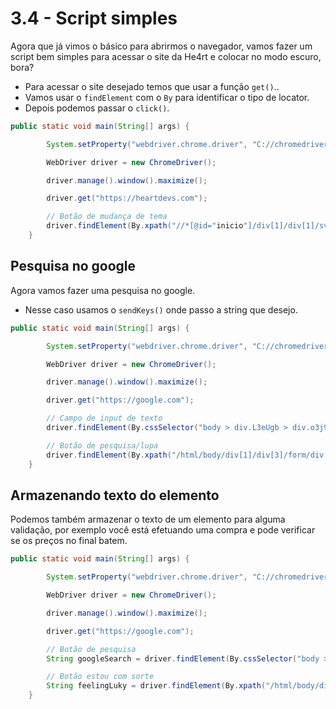 # 3.4 - Script simples

Agora que já vimos o básico para abrirmos o navegador, vamos fazer um script bem simples para acessar o site da He4rt e colocar no modo escuro, bora?

- Para acessar o site desejado temos que usar a função `get()`..
- Vamos usar o `findElement` com o `By` para identificar o tipo de locator.
- Depois podemos passar o `click()`.

```Java
public static void main(String[] args) {

        System.setProperty("webdriver.chrome.driver", "C://chromedriver.exe");

        WebDriver driver = new ChromeDriver();

        driver.manage().window().maximize();

        driver.get("https://heartdevs.com");

        // Botão de mudança de tema
        driver.findElement(By.xpath("//*[@id="inicio"]/div[1]/div[1]/svg[2]")).click();
    }
```

## Pesquisa no google

Agora vamos fazer uma pesquisa no google.

- Nesse caso usamos o `sendKeys()` onde passo a string que desejo.

```Java
public static void main(String[] args) {

        System.setProperty("webdriver.chrome.driver", "C://chromedriver.exe");

        WebDriver driver = new ChromeDriver();

        driver.manage().window().maximize();

        driver.get("https://google.com");

        // Campo de input de texto
        driver.findElement(By.cssSelector("body > div.L3eUgb > div.o3j99.ikrT4e.om7nvf > form > div:nth-child(1) > div.A8SBwf > div.RNNXgb > div > div.a4bIc > input")).sendKeys("He4rt");

        // Botão de pesquisa/lupa
        driver.findElement(By.xpath("/html/body/div[1]/div[3]/form/div[1]/div[1]/div[1]/div/div[1]/div/span")).click();
    }
```

## Armazenando texto do elemento

Podemos também armazenar o texto de um elemento para alguma validação, por exemplo você está efetuando uma compra e pode verificar se os preços no final batem.

```Java
public static void main(String[] args) {

        System.setProperty("webdriver.chrome.driver", "C://chromedriver.exe");

        WebDriver driver = new ChromeDriver();

        driver.manage().window().maximize();

        driver.get("https://google.com");

        // Botão de pesquisa
        String googleSearch = driver.findElement(By.cssSelector("body > div.L3eUgb > div.o3j99.ikrT4e.om7nvf > form > div:nth-child(1) > div.A8SBwf > div.FPdoLc.lJ9FBc > center > input.gNO89b")).getText();

        // Botão estou com sorte
        String feelingLuky = driver.findElement(By.xpath("/html/body/div[1]/div[3]/form/div[1]/div[1]/div[4]/center/input[2]")).getText();
    }
```

<!-- Ir para: [3.4 ]() -->

